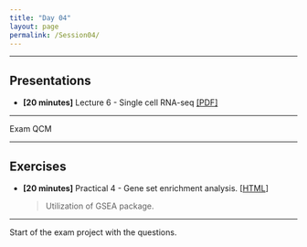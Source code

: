 ```yaml
---
title: "Day 04"
layout: page
permalink: /Session04/
---
```


---

## Presentations

- **\[20 minutes\]** Lecture 6 - Single cell RNA-seq
[[PDF]]()

---

Exam QCM

---

## Exercises

-  **\[20 minutes\]** Practical 4 - Gene set enrichment analysis. 
    [[HTML]()]

    > Utilization of GSEA package. 
    
---

Start of the exam project with the questions.
